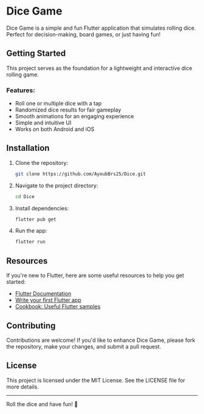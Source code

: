 # Dice Game

Dice Game is a simple and fun Flutter application that simulates rolling dice. Perfect for decision-making, board games, or just having fun!

## Getting Started

This project serves as the foundation for a lightweight and interactive dice rolling game.

### Features:
- Roll one or multiple dice with a tap
- Randomized dice results for fair gameplay
- Smooth animations for an engaging experience
- Simple and intuitive UI
- Works on both Android and iOS

## Installation

1. Clone the repository:
   ```sh
   git clone https://github.com/AyoubBrs25/Dice.git
   ```
2. Navigate to the project directory:
   ```sh
   cd Dice
   ```
3. Install dependencies:
   ```sh
   flutter pub get
   ```
4. Run the app:
   ```sh
   flutter run
   ```

## Resources

If you're new to Flutter, here are some useful resources to help you get started:

- [Flutter Documentation](https://docs.flutter.dev/)
- [Write your first Flutter app](https://docs.flutter.dev/get-started/codelab)
- [Cookbook: Useful Flutter samples](https://docs.flutter.dev/cookbook)

## Contributing

Contributions are welcome! If you'd like to enhance Dice Game, please fork the repository, make your changes, and submit a pull request.

## License

This project is licensed under the MIT License. See the LICENSE file for more details.

---

Roll the dice and have fun! 🎲

